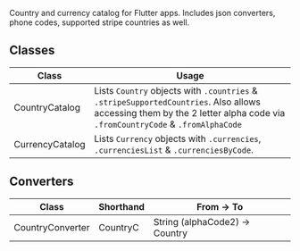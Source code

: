 [//]: #tech "Dart, Flutter"

Country and currency catalog for Flutter apps. Includes json converters, phone codes, supported stripe countries as well.

## Classes

| Class           | Usage                                                                                                                                                                    |
| --------------- | ------------------------------------------------------------------------------------------------------------------------------------------------------------------------ |
| CountryCatalog  | Lists `Country` objects with `.countries` & `.stripeSupportedCountries`. Also allows accessing them by the 2 letter alpha code via `.fromCountryCode` & `.fromAlphaCode` |
| CurrencyCatalog | Lists `Currency` objects with `.currencies`, `.currenciesList` & `.currenciesByCode`.                                                                                    |

## Converters

| Class            | Shorthand | From -> To                     |
| ---------------- | --------- | ------------------------------ |
| CountryConverter | CountryC  | String (alphaCode2) -> Country |
